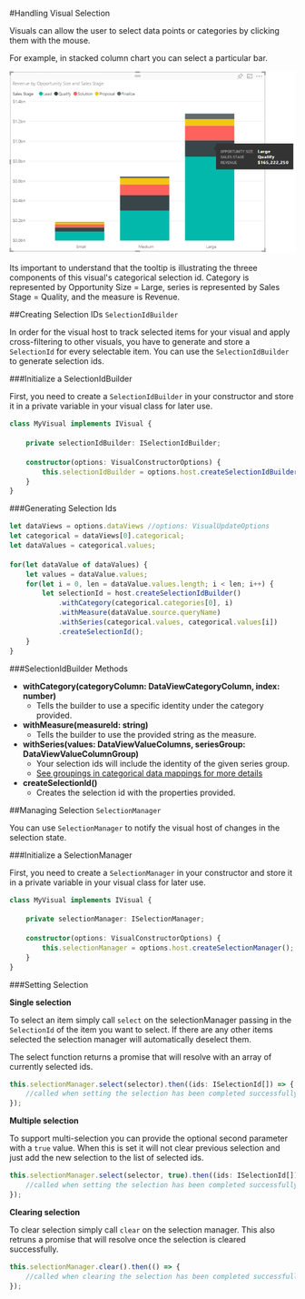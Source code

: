 #Handling Visual Selection

Visuals can allow the user to select data points or categories by clicking them with the mouse.

For example, in stacked column chart you can select a particular bar.

![Stacked Column Chart Selection](../images/StackedColumnSelectedBetter.png)

Its important to understand that the tooltip is illustrating the threee components of this visual's categorical selection id. Category is represented by Opportunity Size = Large, series is represented by Sales Stage = Quality, and the measure is Revenue. 

##Creating Selection IDs `SelectionIdBuilder`

In order for the visual host to track selected items for your visual and apply cross-filtering to other visuals, you have to generate and store a `SelectionId` for every selectable item. You can use the `SelectionIdBuilder` to generate selection ids.

###Initialize a SelectionIdBuilder

First, you need to create a `SelectionIdBuilder` in your constructor and store it in a private variable in your visual class for later use.

```typescript
class MyVisual implements IVisual {
    
    private selectionIdBuilder: ISelectionIdBuilder;
    
    constructor(options: VisualConstructorOptions) {
        this.selectionIdBuilder = options.host.createSelectionIdBuilder();
    }
}
```

###Generating Selection Ids

```typescript
let dataViews = options.dataViews //options: VisualUpdateOptions
let categorical = dataViews[0].categorical;
let dataValues = categorical.values;

for(let dataValue of dataValues) {
    let values = dataValue.values;
    for(let i = 0, len = dataValue.values.length; i < len; i++) {
        let selectionId = host.createSelectionIdBuilder()
            .withCategory(categorical.categories[0], i)
            .withMeasure(dataValue.source.queryName)
            .withSeries(categorical.values, categorical.values[i])
            .createSelectionId();
    }
}
```

###SelectionIdBuilder Methods
* **withCategory(categoryColumn: DataViewCategoryColumn, index: number)**
    * Tells the builder to use a specific identity under the category provided.
* **withMeasure(measureId: string)**
    * Tells the builder to use the provided string as the measure.
* **withSeries(values: DataViewValueColumns, seriesGroup: DataViewValueColumnGroup)**
    * Your selection ids will include the identity of the given series group. 
    * [See groupings in categorical data mappings for more details](../Capabilities/DataViewMappings.md)
* **createSelectionId()**
    * Creates the selection id with the properties provided.

##Managing Selection `SelectionManager`

You can use `SelectionManager` to notify the visual host of changes in the selection state. 

###Initialize a SelectionManager

First, you need to create a `SelectionManager` in your constructor and store it in a private variable in your visual class for later use.

```typescript
class MyVisual implements IVisual {
    
    private selectionManager: ISelectionManager;
    
    constructor(options: VisualConstructorOptions) {
        this.selectionManager = options.host.createSelectionManager();
    }
}
```

###Setting Selection

**Single selection**

To select an item simply call `select` on the selectionManager passing in the `SelectionId` of the item you want to select. If there are any other items selected the selection manager will automatically deselect them.

The select function returns a promise that will resolve with an array of currently selected ids.

```typescript
this.selectionManager.select(selector).then((ids: ISelectionId[]) => {
    //called when setting the selection has been completed successfully
});
```

**Multiple selection**

To support multi-selection you can provide the optional second parameter with a `true` value. When this is set it will not clear previous selection and just add the new selection to the list of selected ids. 

```typescript
this.selectionManager.select(selector, true).then((ids: ISelectionId[]) => {
    //called when setting the selection has been completed successfully
});
```

**Clearing selection**

To clear selection simply call `clear` on the selection manager. This also retruns a promise that will resolve once the selection is cleared successfully.

```typescript
this.selectionManager.clear().then(() => {
    //called when clearing the selection has been completed successfully
});
```